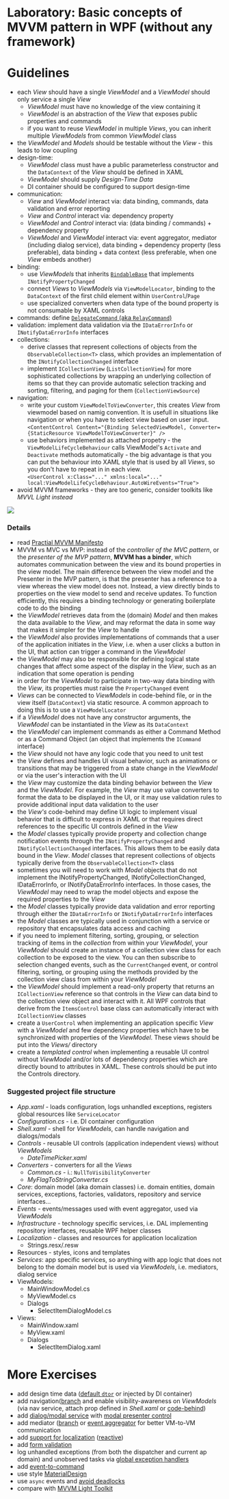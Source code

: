 # Laboratory: Basic concepts of MVVM pattern in WPF (without any framework)

# Guidelines
- each *View* should have a single *ViewModel* and a *ViewModel* should only service a single *View*
  - *ViewModel* must have no knowledge of the view containing it
  - *ViewModel* is an abstraction of the *View* that exposes public properties and commands
  - if you want to reuse *ViewModel* in multiple *Views*, you can inherit multiple *ViewModels* from common *ViewModel* class
- the *ViewModel* and *Models* should be testable without the *View* - this leads to low coupling
- design-time:
  - *ViewModel* class must have a public parameterless constructor and the `DataContext` of the *View* should be defined in XAML
  - *ViewModel* should supply *Design-Time Data*
  - DI container should be configured to support design-time
- communication:
  - *View* and *ViewModel* interact via: data binding, commands, data validation and error reporting
  - *View* and *Control* interact via: dependency property
  - *ViewModel* and *Control* interact via: (data binding / commands) + dependency property
  - *ViewModel* and *ViewModel* interact via: event aggregator, mediator (including dialog service), data binding + dependency property (less preferable), data binding + data context (less preferable, when one *View* embeds another)
- binding: 
  - use *ViewModels* that inherits [`BindableBase`](https://gist.github.com/wi7a1ian/1eb34a2d1135cacc0af64106301f853b) that implements `INotifyPropertyChanged`
  - connect *Views* to *ViewModels* via `ViewModelLocator`, binding to the `DataContext` of the first child element within `UserControl`/`Page`
  - use specialized converters when data type of the bound property is not consumable by XAML controls
- commands: define [`DelegateCommand` (aka `RelayCommand`)](https://gist.github.com/wi7a1ian/28c042b64cfd26e8e3bb5de64c0d50f6)
- validation: implement data validation via the `IDataErrorInfo` or `INotifyDataErrorInfo` interfaces
- collections: 
  - derive classes that represent collections of objects from the `ObservableCollection<T>` class, which provides an implementation of the `INotifyCollectionChanged` interface
  - implement `ICollectionView` (`ListCollectionView`) for more sophisticated collections by wrapping an underlying collection of items so that they can provide automatic selection tracking and sorting, filtering, and paging for them (`CollectionViewSource`)
- navigation:
  - write your custom `ViewModelToViewConverter`, this creates *View* from viewmodel based on namig convention. It is usefull in situations like navigation or when you have to select view based on user input.\
`<ContentControl Content="{Binding SelectedViewModel, Converter={StaticResource ViewModelToViewConverter}" />`
  - use behaviors implemented as attached propetry - the `ViewModelLifeCycleBehaviour` calls ViewModel's `Activate` and `Deactivate` methods automatically - the big advantage is that you can put the behaviour into XAML style that is used by all *Views*, so you don't have to repeat in in each view.\
`<UserControl x:Class="..." xmlns:local="..." local:ViewModelLifeCycleBehaviour.AutoWireEvents="True">`
- avoid MVVM frameworks - they are too generic, consider toolkits like *MVVL Light instead*

![](https://docs.microsoft.com/en-us/previous-versions/msp-n-p/images/gg405484.333d7f906287fb8887d43c85a4a8fc08%28en-us%2cpandp.40%29.png)

### Details
- read [Practial MVVM Manifesto](https://web.archive.org/web/20160127012811/practicalmvvm.com/Manifesto/)
- MVVM vs MVC vs MVP: instead of the *controller of the MVC pattern*, or the *presenter of the MVP pattern*, **MVVM has a binder**, which automates communication between the view and its bound properties in the view model. The main difference between the view model and the Presenter in the MVP pattern, is that the presenter has a reference to a view whereas the view model does not. Instead, a view directly binds to properties on the view model to send and receive updates. To function efficiently, this requires a binding technology or generating boilerplate code to do the binding
- the *ViewModel* retrieves data from the (domain) *Model* and then makes the data available to the *View*, and may reformat the data in some way that makes it simpler for the *View* to handle
- the *ViewModel* also provides implementations of commands that a user of the application initiates in the *View*, i.e. when a user clicks a button in the UI, that action can trigger a command in the *ViewModel*
- the *ViewModel* may also be responsible for defining logical state changes that affect some aspect of the display in the *View*, such as an indication that some operation is pending
- in order for the *ViewModel* to participate in two-way data binding with the *View*, its properties must raise the `PropertyChanged` event
- *Views* can be connected to *ViewModels* in code-behind file, or in the view itself (`DataContext`) via static resource. A common approach to doing this is to use a `ViewModelLocator`
- if a *ViewModel* does not have any constructor arguments, the *ViewModel* can be instantiated in the *View* as its `DataContext`
- the *ViewModel* can implement commands as either a Command Method or as a Command Object (an object that implements the `ICommand` interface)
- the *View* should not have any logic code that you need to unit test
- the *View* defines and handles UI visual behavior, such as animations or transitions that may be triggered from a state change in the *ViewModel* or via the user's interaction with the UI
- the *View* may customize the data binding behavior between the *View* and the *ViewModel*. For example, the *View* may use value converters to format the data to be displayed in the UI, or it may use validation rules to provide additional input data validation to the user
- the *View's* code-behind may define UI logic to implement visual behavior that is difficult to express in XAML or that requires direct references to the specific UI controls defined in the *View*
- the *Model* classes typically provide property and collection change notification events through the `INotifyPropertyChanged` and `INotifyCollectionChanged` interfaces. This allows them to be easily data bound in the *View*. *Model* classes that represent collections of objects typically derive from the `ObservableCollection<T>` class
- sometimes you will need to work with *Model* objects that do not implement the INotifyPropertyChanged, INotifyCollectionChanged, IDataErrorInfo, or INotifyDataErrorInfo interfaces. In those cases, the *ViewModel* may need to wrap the model objects and expose the required properties to the *View*
- the *Model* classes typically provide data validation and error reporting through either the `IDataErrorInfo` or `INotifyDataErrorInfo` interfaces
- the *Model* classes are typically used in conjunction with a service or repository that encapsulates data access and caching
- if you need to implement filtering, sorting, grouping, or selection tracking of items in the *collection* from within your *ViewModel*, your *ViewModel* should create an instance of a collection view class for each collection to be exposed to the view. You can then subscribe to selection changed events, such as the `CurrentChanged` event, or control filtering, sorting, or grouping using the methods provided by the collection view class from within your *ViewModel*
- the *ViewModel* should implement a read-only property that returns an `ICollectionView` reference so that controls in the *View* can data bind to the collection view object and interact with it. All WPF controls that derive from the `ItemsControl` base class can automatically interact with `ICollectionView` classes
- create a `UserControl` when implementing an application specific *View* with a *ViewModel* and few dependency properties which have to be synchronized with properties of the *ViewModel*. These views should be put into the *Views/* directory
- create a *templated control* when implementing a reusable UI control without *ViewModel* and/or lots of dependency properties which are directly bound to attributes in XAML. These controls should be put into the Controls directory.

### Suggested project file structure
- *App.xaml* - loads configuration, logs unhandled exceptions, registers global resources like `ServiceLocator`
- *Configuration.cs* - i.e. DI container configuration
- *Shell.xaml* - shell for *ViewModels*, can handle navigation and dialogs/modals
- *Controls* - reusable UI controls (application independent views) without *ViewModels*
  - *DateTimePicker.xaml*
- *Converters* - converters for all the *Views*
  - *Common.cs* - i.: `NullToVisibilityConverter`
  - *MyFlagToStringConverter.cs*
- *Core*: domain model (aka domain classes) i.e. domain entities, domain services, exceptions, factories, validators, repository and service interfaces...
- *Events* - events/messages used with event aggregator, used via *ViewModels*
- *Infrastructure* - technology specific services, i.e. DAL implementing repository interfaces, reusable WPF helper classes
- *Localization* - classes and resources for application localization
    - Strings.resx/.resw
- Resources - styles, icons and templates
- *Services*: app specific services, so anything with app logic that does not belong to the domain model but is used via *ViewModels*, i.e. mediators, dialog service
- ViewModels:
    - MainWindowModel.cs
    - MyViewModel.cs
    - Dialogs
        - SelectItemDialogModel.cs
- Views:
    - MainWindow.xaml
    - MyView.xaml
    - Dialogs
        - SelectItemDialog.xaml

# More Exercises
- add design time data ([default `dtor`](https://gist.github.com/wi7a1ian/d2257384ec77f963463748d7df315be5) or injected by DI container)
- add navigation([branch](https://github.com/wi7a1ian/csharp-mvvm-lab/tree/dev/add-navigation) and enable visibility-awareness on *ViewModels* (via nav service, attach prop defined in *Shell.xaml* or [code-behind](https://gist.github.com/wi7a1ian/6adf1dce77e6fe8d5df3752b37e66235))
- add [dialog/modal service](https://gist.github.com/wi7a1ian/927d4131e099bf31e957c0da5e8f84e9) with [modal presenter control](https://gist.github.com/wi7a1ian/bef05df08402b62102fb64246e1e1677)
- add mediator ([branch](https://github.com/wi7a1ian/csharp-mvvm-lab/tree/dev/add-vm-mediator) or [event aggregator](https://gist.github.com/wi7a1ian/7f067c3ddf9d69ec3ba73080fac6f32e) for better VM-to-VM communication
- add [support for localization](https://gist.github.com/wi7a1ian/ea12d9b69bcb2cfcd527cd20e4a36bed) ([reactive](https://gist.github.com/wi7a1ian/b813653db41cb1669d19682753a6f41d))
- add [form validation](https://gist.github.com/wi7a1ian/8f7575295c8575b3e2ed5818204df67b)
- log unhandled exceptions (from both the dispatcher and current ap domain) and unobserved tasks via [global exception handlers](https://gist.github.com/wi7a1ian/7a35a0c4479fb78879a052e882c83ed0)
- add [event-to-command](https://gist.github.com/wi7a1ian/25645daf4c8ad11efcc2ca4483350839)
- use style [MaterialDesign](https://github.com/MaterialDesignInXAML/MaterialDesignInXamlToolkit)
- use `async` events and [avoid deadlocks](https://gist.github.com/wi7a1ian/b1c2fe0510d6a4e109975cc2ac30038f)
- compare with [MVVM Light Toolkit](http://www.mvvmlight.net/)
